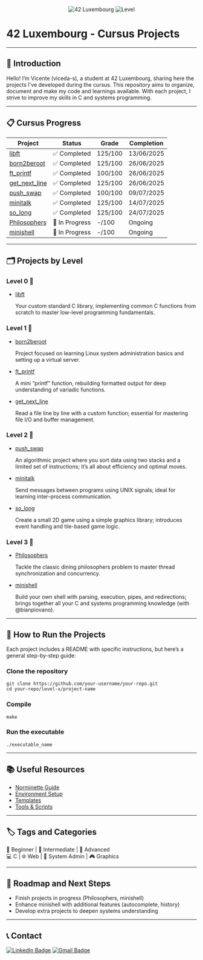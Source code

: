 <div align="center">  
  
  ![42 Luxembourg](https://img.shields.io/badge/42_Luxembourg-000000?style=for-the-badge&logo=42&logoColor=white)
  ![Level](https://img.shields.io/badge/Lvl-3.32%25-brightgreen?style=for-the-badge)
  
</div>

# 42 Luxembourg - Cursus Projects

---

## 👋 Introduction

Hello! I’m Vicente (viceda-s), a student at 42 Luxembourg, sharing here the projects I've developed during the cursus. This repository aims to organize, document and make my code and learnings available. With each project, I strive to improve my skills in C and systems programming.

---

## 📋 Cursus Progress

| Project            | Status       | Grade   | Completion  |
| ------------------ | ------------ | ------- | ----------- |
| [libft](./level-0/libft)                 | ✅ Completed | 125/100 | 13/06/2025  |
| [born2beroot](./level-1/born2beroot)    | ✅ Completed | 125/100 | 26/06/2025  |
| [ft_printf](./level-1/ft_printf)         | ✅ Completed | 100/100 | 26/06/2025  |
| [get_next_line](./level-1/get_next_line) | ✅ Completed | 125/100 | 26/06/2025  |
| [push_swap](./level-2/push_swap)         | ✅ Completed | 100/100 | 09/07/2025  |
| [minitalk](./level-2/minitalk)           | ✅ Completed | 125/100 | 14/07/2025  |
| [so_long](./level-2/so_long)             | ✅ Completed | 125/100 | 24/07/2025  |
| [Philosophers](./level-3/philosophers)   | 🔄 In Progress | -/100   | Ongoing     |
| [minishell](./level-3/minishell)         | 🔄 In Progress | -/100   | Ongoing     |

---

## 🗂️ Projects by Level

### Level 0 🔰
- [libft](./level-0/libft)
  
  Your custom standard C library, implementing common C functions from scratch to master low-level programming fundamentals.

### Level 1 🔰
- [born2beroot](./level-1/born2beroot)

  Project focused on learning Linux system administration basics and setting up a virtual server.
  
- [ft_printf](./level-1/ft_printf)
  
  A mini “printf” function, rebuilding formatted output for deep understanding of variadic functions.
  
- [get_next_line](./level-1/get_next_line)
  
  Read a file line by line with a custom function; essential for mastering file I/O and buffer management.
  

### Level 2 🔶
- [push_swap](./level-2/push_swap)
  
  An algorithmic project where you sort data using two stacks and a limited set of instructions; it’s all about efficiency and optimal moves.

- [minitalk](./level-2/minitalk)
  
  Send messages between programs using UNIX signals; ideal for learning inter-process communication.
  
- [so_long](./level-2/so_long)
  
  Create a small 2D game using a simple graphics library; introduces event handling and tile-based game logic.

### Level 3 🔶
- [Philosophers](./level-3/philosophers)
  
  Tackle the classic dining philosophers problem to master thread synchronization and concurrency.
    
- [minishell](./level-3/minishell)
  
  Build your own shell with parsing, execution, pipes, and redirections; brings together all your C and systems programming knowledge (with @bianpiovano).

---

## 🚀 How to Run the Projects

Each project includes a README with specific instructions, but here’s a general step-by-step guide:

### Clone the repository
```
git clone https://github.com/your-username/your-repo.git
cd your-repo/level-x/project-name
```

### Compile
```
make
```


### Run the executable
```
./executable_name
```

---

## 📚 Useful Resources

- [Norminette Guide](./resources/guides/norminette.md)
- [Environment Setup](./utils/setup.md)
- [Templates](./resources/guides/templates/)
- [Tools & Scripts](./utils/)

---

## 🏷️ Tags and Categories

🔰 Beginner | 🔶 Intermediate | 🔴 Advanced  
💻 C | 🌐 Web | 🐧 System Admin | 🎮 Graphics

---

## 🎯 Roadmap and Next Steps

- Finish projects in progress (Philosophers, minishell)  
- Enhance minishell with additional features (autocomplete, history)  
- Develop extra projects to deepen systems understanding

---

## 📞 Contact

[![LinkedIn Badge](https://img.shields.io/badge/LinkedIn-blue?style=for-the-badge&logo=linkedin&logoColor=white)](https://www.linkedin.com/in/your-linkedin-username/)
[![Gmail Badge](https://img.shields.io/badge/Gmail-red?style=for-the-badge&logo=gmail&logoColor=white)](mailto:vicente.coelho95@gmail.com)

